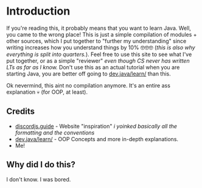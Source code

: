 # Introduction

If you're reading this, it probably means that you want to learn Java. Well, you came to the wrong place! This is just a simple compilation of modules + other sources, which I put together to "further my understanding" since writing increases how you understand things by 10% 🤓🤓🤓 (*this is also why everything is split into quarters.*). Feel free to use this site to see what I've put together, or as a simple "reviewer" *even though CS never has written LTs as far as I know.* Don't use this as an actual tutorial when you are starting Java, you are better off going to [dev.java/learn/](https://dev.java/learn/) than this. 

Ok nevermind, this aint no compilation anymore. It's an entire ass explanation 💀 (for OOP, at least). 

## Credits
- [discordjs.guide](https://discordjs.guide) - Website "inspiration" *i yoinked basically all the formatting and the conventions*
- [dev.java/learn/](https://dev.java/learn/) - OOP Concepts and more in-depth explanations.
- Me!

## Why did I do this?

I don't know. I was bored.